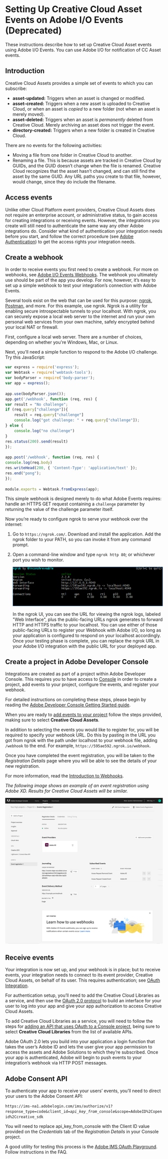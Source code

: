 # Setting Up Creative Cloud Asset Events on Adobe I/O Events (Deprecated)

These instructions describe how to set up Creative Cloud Asset events using Adobe I/O Events. You can use Adobe I/O for notification of CC Asset events. 

## Introduction
Creative Cloud Assets provides a simple set of events to which you can subscribe: 
- **asset-updated:** Triggers when an asset is changed or modified.
- **asset-created:** Triggers when a new asset is uploaded to Creative Cloud, or when an asset is _copied_ to a new folder (not when an asset is merely moved).
- **asset-deleted:** Triggers when an asset is _permanently_ deleted from Creative Cloud. Merely archiving an asset does not trigger the event. 
- **directory-created:** Triggers when a new folder is created in Creative Cloud.

There are no events for the following activities:
- Moving a file from one folder in Creative Cloud to another.
- Renaming a file. This is because assets are tracked in Creative Cloud by GUIDs, and the GUID doesn&rsquo;t change when the file is renamed. Creative Cloud recognizes that the asset hasn&rsquo;t changed, and can still find the asset by the same GUID. Any URL paths you create to that file, however, would change, since they do include the filename.

## Access events
Unlike other Cloud Platform event providers, Creative Cloud Assets does not require an enterprise account, or administrative status, to gain access for creating integrations or receiving events. However, the integrations you create will still need to authenticate the same way any other Adobe integrations do. Consider what kind of authentication your integration needs before you start, and follow the correct procedure (see [Adobe Authentication](/apis/cloudplatform/console/authentication/gettingstarted.html)) to get the access rights your integration needs.

## Create a webhook

In order to receive events you first need to create a webhook. For more on webhooks, see [Adobe I/O Events Webhooks](../index.md). The webhook you ultimately use should be part of the app you develop. For now, however, it&rsquo;s easy to set up a simple webhook to test your integration&rsquo;s connection with Adobe Events. 

Several tools exist on the web that can be used for this purpose: [ngrok](https://ngrok.com/), [Postman](https://www.getpostman.com/), and more. For this example, use ngrok. Ngrok is a utility for enabling secure introspectable tunnels to your localhost. With ngrok, you can securely expose a local web server to the internet and run your own personal web services from your own machine, safely encrypted behind your local NAT or firewall.

First, configure a local web server. There are a number of choices, depending on whether you're Windows, Mac, or Linux.

Next, you'll need a simple function to respond to the Adobe I/O challenge. Try this JavaScript:

```javascript
var express = require('express');
var Webtask = require('webtask-tools');
var bodyParser = require('body-parser');
var app = express();

app.use(bodyParser.json());
app.get('/webhook', function (req, res) {
var result = "No challenge";
if (req.query["challenge"]){
    result = req.query["challenge"]
    console.log("got challenge: " + req.query["challenge"]);
} else {
    console.log("no challenge")
}
res.status(200).send(result)
});

app.post('/webhook', function (req, res) { 
console.log(req.body)
res.writeHead(200, { 'Content-Type': 'application/text' });
res.end("pong");
});

module.exports = Webtask.fromExpress(app);
```

This simple webhook is designed merely to do what Adobe Events requires: handle an HTTPS GET request containing a `challenge` parameter by returning the value of the challenge parameter itself. 

Now you&rsquo;re ready to configure ngrok to serve your webhook over the internet:

1. Go to `https://ngrok.com/`. Download and install the application. Add the ngrok folder to your PATH, so you can invoke it from any command prompt.

2. Open a command-line window and type `ngrok http 80`; or whichever port you wish to monitor.

    ![ngrok on port 80](../img/ngrok.png "ngrok on port 80")

    In the ngrok UI, you can see the URL for viewing the ngrok logs, labeled "Web Interface", plus the public-facing URLs ngrok generates to forward HTTP and HTTPS traffic to your localhost. You can use either of those public-facing URLs to register your Webhook with Adobe I/O, so long as your application is configured to respond on your localhost accordingly. Once your testing phase is complete, you can replace the ngrok URL in your Adobe I/O integration with the public URL for your deployed app.

## Create a project in Adobe Developer Console

Integrations are created as part of a project within Adobe Developer Console. This requires you to have access to [Console](https://www.adobe.com/go/devs_console_ui) in order to create a project, add events to your project, configure the events, and register your webhook.

For detailed instructions on completing these steps, please begin by reading the [Adobe Developer Console Getting Started guide](https://www.adobe.com/go/devs_console_getting_started). 

When you are ready to [add events to your project](/apis/experienceplatform/console/docs.html#!AdobeDocs/adobeio-console/master/services-add-event.md) follow the steps provided, making sure to select **Creative Cloud Assets**.

In addition to selecting the events you would like to register for, you will be required to specify your webhook URL. Do this by pasting in the URL you got from ngrok with the path under localhost to your webhook file, adding `/webhook` to the end. For example, `https://595ae592.ngrok.io/webhook`. 

Once you have completed the event registration, you will be taken to the *Registration Details* page where you will be able to see the details of your new registration. 

For more information, read the [Introduction to Webhooks](../index.md). 

*The following image shows an example of an event registration using Adobe XD. Results for Creative Cloud Assets will be similar.*

![Event Registration Details tab in Adobe Developer Console](../img/events-registration-details.png)


## Receive events

Your integration is now set up, and your webhook is in place; but to receive events, your integration needs to connect to its event provider, Creative Cloud Assets, on behalf of its user. This requires authentication; see [OAuth Integration](/authentication/auth-methods.html#!AdobeDocs/adobeio-auth/master/AuthenticationOverview/OAuthIntegration.md). 

For authentication setup, you&rsquo;ll need to add the Creative Cloud Libraries as a service, and then use the [OAuth 2.0 protocol](/authentication/auth-methods.html#!AdobeDocs/adobeio-auth/master/OAuth/OAuth.md) to build an interface for your user to log into your app and give your app authorization to access Creative Cloud Assets. 

To add Creative Cloud Libraries as a service, you will need to follow the steps for [adding an API that uses OAuth to a Console project](/apis/experienceplatform/console/docs.html#!AdobeDocs/adobeio-console/master/services-add-api-oauth.md), being sure to select **Creative Cloud Libraries** from the list of available APIs.
 
Adobe OAuth 2.0 lets you build into your application a login function that takes the user&rsquo;s Adobe ID and lets the user give your app permission to access the assets and Adobe Solutions to which they&rsquo;re subscribed. Once your app is authenticated, Adobe will begin to push events to your integration&rsquo;s webhook via HTTP POST messages.

## Adobe Consent API

To authenticate your app to receive your users&rsquo; events, you&rsquo;ll need to direct your users to the Adobe Consent API:

`https://ims-na1.adobelogin.com/ims/authorize/v1?response_type=code&client_id=`_`api_key_from_console`_`&scope=AdobeID%2Copenid%2Ccreative_sdk`

You will need to replace api_key_from_console with the Client ID value provided on the *Credentials* tab of the *Registration Details* in your Console project.

A good utility for testing this process is the [Adobe IMS OAuth Playground](https://runtime.adobe.io/api/v1/web/io-solutions/adobe-oauth-playground/oauth.html). Follow instructions in the FAQ.
